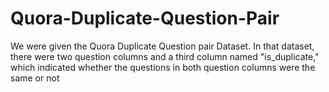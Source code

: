 # Quora-Duplicate-Question-Pair
We were given the Quora Duplicate Question pair Dataset. In that dataset, there were two question columns and a third column named "is_duplicate," which indicated whether the questions in both question columns were the same or not

